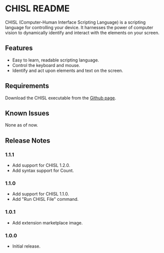 # CHISL README
CHISL (Computer-Human Interface Scripting Language) is a scripting language for controlling your device. It harnesses the power of computer vision to dynamically identify and interact with the elements on your screen.

## Features
- Easy to learn, readable scripting language.
- Control the keyboard and mouse.
- Identify and act upon elements and text on the screen.

## Requirements

Download the CHISL executable from the [Github page](https://github.com/mtalyat/Computer-Human-Interface-Scripting-Language).

## Known Issues

None as of now.

## Release Notes

### 1.1.1

- Add support for CHISL 1.2.0.
- Add syntax support for Count.

### 1.1.0

- Add support for CHISL 1.1.0.
- Add "Run CHISL File" command.

### 1.0.1

- Add extension marketplace image.

### 1.0.0

- Initial release.

